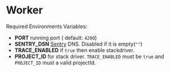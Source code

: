 # Worker

Required Environments Variables:

- **PORT** running port ( default: `4200`)
- **SENTRY_DSN** [Sentry](https://sentry.io/organizations/playground-oe/) DNS. Disabled if it is empty(`""`)
- **TRACE_ENABLED** if `true` then enable stackdriver.
- **PROJECT_ID** for stack driver. `TRACE_ENABLED` must be `true` and `PROJECT_ID` must a valid projectId. 
